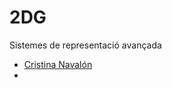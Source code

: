 # 2DG
Sistemes de representació avançada

<ul>
  <li><a href="https://github.com/CristinaNB">Cristina Navalón</a></li>
  <li><a hreft="https://github.com/ClaraPerezMartinez>Clara Pérez</a></li>
</ul>
